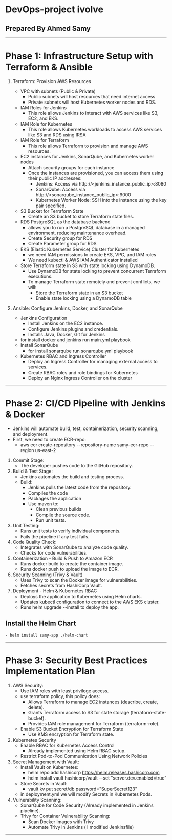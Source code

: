 # DevOps-project ivolve
## Prepared By Ahmed Samy
*** 
# Phase 1: Infrastructure Setup with Terraform & Ansible
1. Terraform: Provision AWS Resources
    - VPC with subnets (Public & Private)
        - Public subnets will host resources that need internet access
        - Private subnets will host Kubernetes worker nodes and RDS.
    - IAM Roles for Jenkins 
        - This role allows Jenkins to interact with AWS services like S3, EC2, and EKS.
    - IAM Role for Kubernetes
        - This role allows Kubernetes workloads to access AWS services like S3 and RDS using IRSA
    - IAM Role for Terraform
        - This role allows Terraform to provision and manage AWS resources.
    -  EC2 instances for Jenkins, SonarQube, and Kubernetes worker nodes
        - Attach security groups for each instance
        - Once the instances are provisioned, you can access them using their public IP addresses:
            - Jenkins: Access via http://<jenkins_instance_public_ip>:8080
            - SonarQube: Access via http://<sonarqube_instance_public_ip>:9000
            - Kubernetes Worker Node: SSH into the instance using the key pair specified.
    - S3 Bucket for Terraform State
        - Create an S3 bucket to store Terraform state files.
    - RDS PostgreSQL as the database backend
        -  allows you to run a PostgreSQL database in a managed environment, reducing maintenance overhead.
        - Create Security group for RDS
        - Create Parameter group for RDS
    - EKS (Elastic Kubernetes Service) Cluster for Kubernetes
        - we need IAM permissions to create EKS, VPC, and IAM roles
        - We need kubectl & AWS IAM Authenticator installed
    - Store Terraform state in S3 with state locking using DynamoDB.
        - Use DynamoDB for state locking to prevent concurrent Terraform executions.
        - To manage Terraform state remotely and prevent conflicts, we will:
            -  Store the Terraform state in an S3 bucket
            - Enable state locking using a DynamoDB table

2. Ansible: Configure Jenkins, Docker, and SonarQube
    - Jenkins Configuration
        - Install Jenkins on the EC2 instance.
        - Configure Jenkins plugins and credentials.
        - Installs Java, Docker, Git for Jenkins
    - for install docker and jenkins run main.yml playbook
    - Install SonarQube 
        - for install sonarqube run sonarqube.yml playbook
    -  Kubernetes RBAC and Ingress Controller
        - Deploy an Ingress Controller for managing external access to services.
        - Create RBAC roles and role bindings for Kubernetes
        -  Deploy an Nginx Ingress Controller on the cluster
***
# Phase 2: CI/CD Pipeline with Jenkins & Docker
- Jenkins will automate build, test, containerization, security scanning, and deployment.
- First, we need to create ECR-repo:
    - aws ecr create-repository --repository-name samy-ecr-repo --region us-east-2
1. Commit Stage:
    - The developer pushes code to the GitHub repository.
2. Build & Test Stage:
    - Jenkins automates the build and testing process.
    - Build:
        - Jenkins pulls the latest code from the repository.
        - Compiles the code 
        - Packages the application 
        - Use maven to:
            - Clean previous builds
            - Compile the source code.
            - Run unit tests.
3. Unit Testing:
    - Runs unit tests to verify individual components.
    - Fails the pipeline if any test fails.
4. Code Quality Check:
    - Integrates with SonarQube to analyze code quality.
    - Checks for code vulnerabilities.
5.  Containerization - Build & Push to Amazon ECR
    - Runs docker build to create the container image.
    - Runs docker push to upload the image to ECR.
6. Security Scanning (Trivy & Vault)
    - Uses Trivy to scan the Docker image for vulnerabilities.
    - Fetches secrets from HashiCorp Vault.
7.  Deployment - Helm & Kubernetes RBAC
    - Deploys the application to Kubernetes using Helm charts.
    - Updates kubectl configuration to connect to the AWS EKS cluster.
    - Runs helm upgrade --install to deploy the app.
##  Install the Helm Chart
    - helm install samy-app ./helm-chart
***
# Phase 3: Security Best Practices Implementation Plan
1. AWS Security:
    - Use IAM roles with least privilege access.
    - use terraform policy, this policy does:
        -  Allows Terraform to manage EC2 instances (describe, create, delete).
        -  Grants Terraform access to S3 for state storage (terraform-state-bucket).
        - Provides IAM role management for Terraform (terraform-role).
    -  Enable S3 Bucket Encryption for Terraform State
        - Use KMS encryption for Terraform state.
2. Kubernetes Security
    - Enable RBAC for Kubernetes Access Control
        - Already implemented using Helm RBAC setup.
    - Restrict Pod-to-Pod Communication Using Network Policies
3. Secret Management with Vault:
    - Install Vault on Kubernetes:
       -  helm repo add hashicorp https://helm.releases.hashicorp.com
       -  helm install vault hashicorp/vault --set "server.dev.enabled=true"
    - Store Secrets in Vault:
        - vault kv put secret/db password="SuperSecret123"
    - in deployment.yml we will modify Secrets in Kubernetes Pods.
4. Vulnerability Scanning:
    - SonarQube for Code Security (Already implemented in Jenkins pipeline).
    - Trivy for Container Vulnerability Scanning:
        - Scan Docker Images with Trivy
        - Automate Trivy in Jenkins ( I modified Jenkinsfile)
***





    


